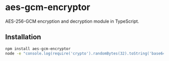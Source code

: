 # aes-gcm-encryptor

AES-256-GCM encryption and decryption module in TypeScript.

## Installation

```bash
npm install aes-gcm-encryptor
node -e "console.log(require('crypto').randomBytes(32).toString('base64'))"
